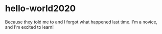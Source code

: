 # hello-world2020
Because they told me to and I forgot what happened last time.
I'm a novice, and I'm excited to learn!
